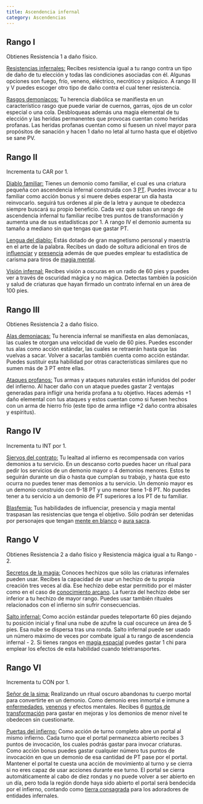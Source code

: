 ```yaml
---
title: Ascendencia infernal
category: Ascendencias
---
```


## Rango I

Obtienes Resistencia 1 a daño físico. 

<u>Resistencias infernales:</u> Recibes resistencia igual a tu rango contra un tipo de daño de tu elección y todas las condiciones asociadas con él. Algunas opciones son fuego, frío, veneno, eléctrico, necrótico y psíquico. A rango III y V puedes escoger otro tipo de daño contra el cual tener resistencia.

<u>Rasgos demoníacos:</u> Tu herencia diabólica se manifiesta en un característico rasgo que puede variar de cuernos, garras, ojos de un color especial o una cola. Desbloqueas además una magia elemental de tu elección y las heridas permanentes que provocas cuentan como heridas profanas. Las heridas profanas cuentan como si fuesen un nivel mayor para propósitos de sanación y hacen 1 daño no letal al turno hasta que el objetivo se sane PV. 

## Rango II

Incrementa tu CAR por 1.

<u>Diablo familiar:</u> Tienes un demonio como familiar, el cual es una criatura pequeña con ascendencia infernal construida con 3 [PT](https://raldamain.com/rules/Reglas%20adicionales/crear%20criaturas.html#puntos-de-transformaci%C3%B3n). Puedes invocar a tu familiar como acción bonus y si muere debes esperar un día hasta reinvocarlo. seguirá tus ordenes al pie de la letra y aunque te obedezca siempre buscará su propio beneficio. Cada vez que subas un rango de ascendencia infernal tu familiar recibe tres puntos de transformación y aumenta una de sus estadísticas por 1. A rango IV el demonio aumenta su tamaño a mediano sin que tengas que gastar PT.

<u>Lengua del diablo:</u> Estás dotado de gran magnetismo personal y maestría en el arte de la palabra. Recibes un dado de soltura adicional en tiros de [influenciar](https://raldamain.com/rules/Rangos/Social/influenciar.html) y [presencia](https://raldamain.com/rules/Rangos/Social/presencia.html) además de que puedes emplear tu estadística de carisma para tiros de [magia mental](https://raldamain.com/rules/Rangos/Magia%20arcana/magia%20mental.html).

<u>Visión infernal:</u> Recibes visión a oscuras en un radio de 60 pies y puedes ver a través de oscuridad mágica y no mágica. Detectas también la posición y salud de criaturas que hayan firmado un contrato infernal en un área de 100 pies.

## Rango III

Obtienes Resistencia 2 a daño físico. 

<u>Alas demoniacas:</u> Tu herencia infernal se manifiesta en alas demoníacas, las cuales te otorgan una velocidad de vuelo de 60 pies. Puedes esconder tus alas como acción estándar, las cuales se retraerán hasta que las vuelvas a sacar. Volver a sacarlas también cuenta como acción estándar. Puedes sustituir esta habilidad por otras características similares que no sumen más de 3 PT entre ellas.

<u>Ataques profanos:</u> Tus armas y ataques naturales están infunidos del poder del infierno. Al hacer daño con un ataque puedes gastar 2 ventajas generadas para infligir una herida profana a tu objetivo. Haces además +1 daño elemental con tus ataques y estos cuentan como si fuesen hechos con un arma de hierro frío (este tipo de arma inflige +2 daño contra abisales y espíritus).

## Rango IV

Incrementa tu INT por 1.

<u>Siervos del contrato:</u> Tu lealtad al infierno es recompensada con varios demonios a tu servicio. En un descanso corto puedes hacer un ritual para pedir los servicios de un demonio mayor o 4 demonios menores. Estos te seguirán durante un día o hasta que cumplan su trabajo, y hasta que esto ocurra no puedes tener mas demonios a tu servicio. Un demonio mayor es un demonio construido con 9-18 PT y uno menor tiene 1-8 PT. No puedes tener a tu servicio a un demonio de PT superiores a los PT de tu familiar.

<u>Blasfemia:</u>  Tus habilidades de influenciar, presencia y magia mental traspasan las resistencias que tenga el objetivo. Sólo podrán ser detenidas por personajes que tengan [mente en blanco](https://raldamain.com/rules/Rangos/Magia%20arcana/magia%20mental.html#rango-v) o [aura sacra](https://raldamain.com/rules/Rangos/Religi%C3%B3n/guerrero%20divino.html#rango-v).

## Rango V

Obtienes Resistencia 2 a daño físico y Resistencia mágica igual a tu Rango - 2. 

<u>Secretos de la magia:</u> Conoces hechizos que sólo las criaturas infernales pueden usar. Recibes la capacidad de usar un hechizo de tu propia creación tres veces al día. Ese hechizo debe estar permitido por el máster como en el caso de [conocimiento arcano](https://raldamain.com/rules/Rangos/Ciencia/conocimiento.html#rango-ii). La fuerza del hechizo debe ser inferior a tu hechizo de mayor rango. Puedes usar también rituales relacionados con el infierno sin sufrir consecuencias.

<u>Salto infernal:</u> Como acción estándar puedes teleportarte 60 pies dejando tu posición inicial y final una nube de azufre la cual oscurece un área de 5 pies. Esa nube se dispersa tras una ronda. Salto infernal puede ser usado un número máximo de veces por combate igual a tu rango de ascendencia infernal - 2. Si tienes rangos en [magia espacial](https://raldamain.com/rules/Rangos/Magia%20arcana/magia%20espacial.html) puedes gastar 1 chi para emplear los efectos de esta habilidad cuando teletransportes.

## Rango VI

Incrementa tu CON por 1.

<u>Señor de la sima:</u> Realizando un ritual oscuro abandonas tu cuerpo mortal para convertirte en un demonio. Como demonio eres inmortal e inmune a [enfermedades](https://raldamain.com/rules/Reglas%20adicionales/venenos_enfermedades.html#enfermedades), [venenos](https://raldamain.com/rules/Reglas%20adicionales/venenos_enfermedades.html#venenos) y efectos mentales. Recibes 6 [puntos de transformación](https://raldamain.com/rules/Reglas%20adicionales/crear%20criaturas.html#puntos-de-transformaci%C3%B3n) para gastar en mejoras y los demonios de menor nivel te obedecen sin cuestionarte.

<u>Puertas del infierno:</u> Como acción de turno completo abre un portal al mismo infierno. Cada turno que el portal permanezca abierto recibes 3 puntos de invocación, los cuales podrás gastar para invocar criaturas. Como acción bonus puedes gastar cualquier número tus puntos de invocación en que un demonio de esa cantidad de PT pase por el portal. Mantener el portal te cuesta una acción de movimiento al turno y se cierra si no eres capaz de usar acciones durante ese turno. El portal se cierra automáticamente al cabo de diez rondas y no puede volver a ser abierto en un día, pero toda la región donde haya sido abierto el portal será bendecida por el infierno, contando como [tierra consagrada](https://raldamain.com/rules/Rangos/Religi%C3%B3n/magia%20divina.html#rango-ii) para los adoradores de entidades infernales.